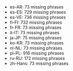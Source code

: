 - es-AR: 73 missing phrases
- es-ES: 729 missing phrases
- es-VE: 736 missing phrases
- fi-FI: 732 missing phrases
- fr-FR: 73 missing phrases
- it-IT: 73 missing phrases
- ja-JP: 75 missing phrases
- ko-KR: 73 missing phrases
- nl-NL: 73 missing phrases
- pl-PL: 916 missing phrases
- ru-RU: 172 missing phrases
- zh-Hans: 73 missing phrases
